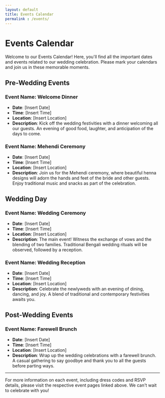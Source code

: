 ```yaml
---
layout: default
title: Events Calendar
permalink : /events/
---
```


# Events Calendar

Welcome to our Events Calendar! Here, you'll find all the important dates and events related to our wedding celebration. Please mark your calendars and join us in these memorable moments.

## Pre-Wedding Events

### Event Name: Welcome Dinner
- **Date**: [Insert Date]
- **Time**: [Insert Time]
- **Location**: [Insert Location]
- **Description**: Kick off the wedding festivities with a dinner welcoming all our guests. An evening of good food, laughter, and anticipation of the days to come.

### Event Name: Mehendi Ceremony
- **Date**: [Insert Date]
- **Time**: [Insert Time]
- **Location**: [Insert Location]
- **Description**: Join us for the Mehendi ceremony, where beautiful henna designs will adorn the hands and feet of the bride and other guests. Enjoy traditional music and snacks as part of the celebration.

## Wedding Day

### Event Name: Wedding Ceremony
- **Date**: [Insert Date]
- **Time**: [Insert Time]
- **Location**: [Insert Location]
- **Description**: The main event! Witness the exchange of vows and the blending of two families. Traditional Bengali wedding rituals will be observed, followed by a reception.

### Event Name: Wedding Reception
- **Date**: [Insert Date]
- **Time**: [Insert Time]
- **Location**: [Insert Location]
- **Description**: Celebrate the newlyweds with an evening of dining, dancing, and joy. A blend of traditional and contemporary festivities awaits you.

## Post-Wedding Events

### Event Name: Farewell Brunch
- **Date**: [Insert Date]
- **Time**: [Insert Time]
- **Location**: [Insert Location]
- **Description**: Wrap up the wedding celebrations with a farewell brunch. A casual gathering to say goodbye and thank you to all the guests before parting ways.

---

For more information on each event, including dress codes and RSVP details, please visit the respective event pages linked above. We can't wait to celebrate with you!

